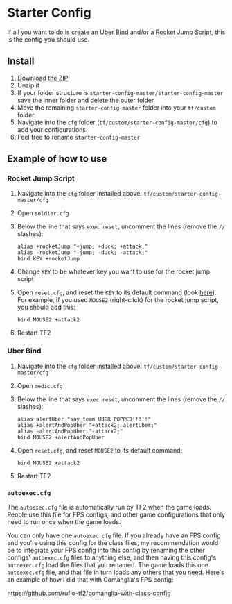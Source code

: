 # Starter Config

If all you want to do is create an [Uber Bind](https://youtu.be/a8yKrKD1EJg) and/or a [Rocket Jump Script](https://youtu.be/T0nc-jepGVw), this is the config you should use.

## Install

1. [Download the ZIP](https://github.com/rufio-tf2/starter-config/archive/master.zip)
1. Unzip it
1. If your folder structure is `starter-config-master/starter-config-master` save the inner folder and delete the outer folder
1. Move the remaining `starter-config-master` folder into your `tf/custom` folder
1. Navigate into the `cfg` folder (`tf/custom/starter-config-master/cfg`) to add your configurations
1. Feel free to rename `starter-config-master`

## Example of how to use

### Rocket Jump Script

1. Navigate into the `cfg` folder installed above: `tf/custom/starter-config-master/cfg`
1. Open `soldier.cfg`
1. Below the line that says `exec reset`, uncomment the lines (remove the `//` slashes):

   ```
   alias +rocketJump "+jump; +duck; +attack;"
   alias -rocketJump "-jump; -duck; -attack;"
   bind KEY +rocketJump
   ```

1. Change `KEY` to be whatever key you want to use for the rocket jump script
1. Open `reset.cfg`, and reset the `KEY` to its default command (look [here](https://wiki.teamfortress.com/wiki/List_of_default_keys)). For example, if you used `MOUSE2` (right-click) for the rocket jump script, you should add this:

   ```
   bind MOUSE2 +attack2
   ```

1. Restart TF2

### Uber Bind

1. Navigate into the `cfg` folder installed above: `tf/custom/starter-config-master/cfg`
1. Open `medic.cfg`
1. Below the line that says `exec reset`, uncomment the lines (remove the `//` slashes):

   ```
   alias alertUber "say_team UBER POPPED!!!!!"
   alias +alertAndPopUber "+attack2; alertUber;"
   alias -alertAndPopUber "-attack2;"
   bind MOUSE2 +alertAndPopUber
   ```

1. Open `reset.cfg`, and reset `MOUSE2` to its default command:

   ```
   bind MOUSE2 +attack2
   ```

1. Restart TF2

### `autoexec.cfg`

The `autoexec.cfg` file is automatically run by TF2 when the game loads. People use this file for FPS configs, and other game configurations that only need to run once when the game loads.

You can only have one `autoexec.cfg` file. If you already have an FPS config and you're using this config for the class files, my recommendation would be to integrate your FPS config into this config by renaming the other configs' `autoexec.cfg` files to anything else, and then having this config's `autoexec.cfg` load the files that you renamed. The game loads this one `autoexec.cfg` file, and that file in turn loads any others that you need. Here's an example of how I did that with Comanglia's FPS config:

https://github.com/rufio-tf2/comanglia-with-class-config
